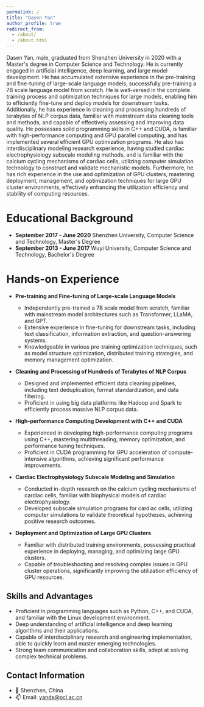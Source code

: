 ```yaml
---
permalink: /
title: "Dasen Yan"
author_profile: true
redirect_from: 
  - /about/
  - /about.html
---
```


Dasen Yan, male, graduated from Shenzhen University in 2020 with a Master's degree in Computer Science and Technology. He is currently engaged in artificial intelligence, deep learning, and large model development. He has accumulated extensive experience in the pre-training and fine-tuning of large-scale language models, successfully pre-training a 7B scale language model from scratch. He is well-versed in the complete training process and optimization techniques for large models, enabling him to efficiently fine-tune and deploy models for downstream tasks. Additionally, he has experience in cleaning and processing hundreds of terabytes of NLP corpus data, familiar with mainstream data cleaning tools and methods, and capable of effectively assessing and improving data quality. He possesses solid programming skills in C++ and CUDA, is familiar with high-performance computing and GPU parallel computing, and has implemented several efficient GPU optimization programs. He also has interdisciplinary modeling research experience, having studied cardiac electrophysiology subscale modeling methods, and is familiar with the calcium cycling mechanisms of cardiac cells, utilizing computer simulation technology to construct and validate mechanistic models. Furthermore, he has rich experience in the use and optimization of GPU clusters, mastering deployment, management, and optimization techniques for large GPU cluster environments, effectively enhancing the utilization efficiency and stability of computing resources.

Educational Background
======

- **September 2017 - June 2020** Shenzhen University, Computer Science and Technology, Master's Degree
- **September 2013 - June 2017** Wuyi University, Computer Science and Technology, Bachelor's Degree



Hands-on Experience
======

- **Pre-training and Fine-tuning of Large-scale Language Models**
    - Independently pre-trained a 7B scale model from scratch, familiar with mainstream model architectures such as Transformer, LLaMA, and GPT.
    - Extensive experience in fine-tuning for downstream tasks, including text classification, information extraction, and question-answering systems.
    - Knowledgeable in various pre-training optimization techniques, such as model structure optimization, distributed training strategies, and memory management optimization.
  
- **Cleaning and Processing of Hundreds of Terabytes of NLP Corpus**
    - Designed and implemented efficient data cleaning pipelines, including text deduplication, format standardization, and data filtering.
    - Proficient in using big data platforms like Hadoop and Spark to efficiently process massive NLP corpus data.

- **High-performance Computing Development with C++ and CUDA**
    - Experienced in developing high-performance computing programs using C++, mastering multithreading, memory optimization, and performance tuning techniques.
    - Proficient in CUDA programming for GPU acceleration of compute-intensive algorithms, achieving significant performance improvements.

- **Cardiac Electrophysiology Subscale Modeling and Simulation**
    - Conducted in-depth research on the calcium cycling mechanisms of cardiac cells, familiar with biophysical models of cardiac electrophysiology.
    - Developed subscale simulation programs for cardiac cells, utilizing computer simulations to validate theoretical hypotheses, achieving positive research outcomes.

- **Deployment and Optimization of Large GPU Clusters**
    - Familiar with distributed training environments, possessing practical experience in deploying, managing, and optimizing large GPU clusters.
    - Capable of troubleshooting and resolving complex issues in GPU cluster operations, significantly improving the utilization efficiency of GPU resources.

Skills and Advantages
------
- Proficient in programming languages such as Python, C++, and CUDA, and familiar with the Linux development environment.
- Deep understanding of artificial intelligence and deep learning algorithms and their applications.
- Capable of interdisciplinary research and engineering implementation, able to quickly learn and master emerging technologies.
- Strong team communication and collaboration skills, adept at solving complex technical problems.

Contact Information
------

- 📍 Shenzhen, China
- 📫 Email: [yands@pcl.ac.cn](mailto:yands@pcl.ac.cn)
